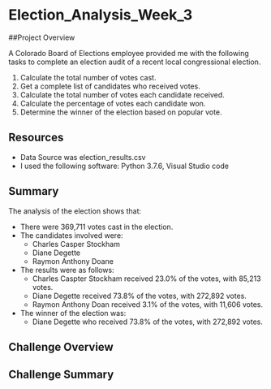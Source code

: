 # Election_Analysis_Week_3

##Project Overview

A Colorado Board of Elections employee provided me with the following tasks to complete an election audit of a recent local congressional election.

1. Calculate the total number of votes cast.
2. Get a complete list of candidates who received votes.
3. Calculate the total number of votes each candidate received.
4. Calculate the percentage of votes each candidate won.
5. Determine the winner of the election based on popular vote.

## Resources

- Data Source was election_results.csv
- I used the following software: Python 3.7.6, Visual Studio code

## Summary

The analysis of the election shows that:
- There were 369,711 votes cast in the election.
- The candidates involved were:
    - Charles Casper Stockham
    - Diane Degette
    - Raymon Anthony Doane
 - The results were as follows:
    - Charles Caspter Stockham received 23.0% of the votes, with 85,213 votes.
    - Diane Degette received 73.8% of the votes, with 272,892 votes.
    - Raymon Anthony Doan received 3.1% of the votes, with 11,606 votes.
 - The winner of the election was:
    - Diane Degette who received 73.8% of the votes, with 272,892 votes.
    
 ## Challenge Overview
 
 ## Challenge Summary
